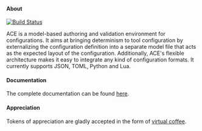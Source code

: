 #### About

[![Build Status](https://travis-ci.org/xguerin/ace.svg?branch=rpath)](https://travis-ci.org/xguerin/ace)

ACE is a model-based authoring and validation environment for configurations. It aims at bringing determinism to tool configuration by externalizing the configuration definition into a separate model file that acts as the expected layout of the configuration. Additionally, ACE's flexible architecture makes it easy to integrate any kind of configuration formats. It currently supports JSON, TOML, Python and Lua.

#### Documentation

The complete documentation can be found [here](http://xguer.in/ace).

#### Appreciation

Tokens of appreciation are gladly accepted in the form of [virtual coffee](https://buymeacoff.ee/xguerin).
